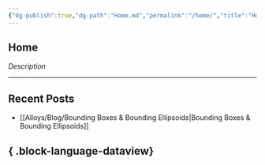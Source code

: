 ```yaml
---
{"dg-publish":true,"dg-path":"Home.md","permalink":"/home/","title":"Home","tags":["alloy","blog","gardenEntry"],"created":"2025-08-20T10:17:42.951-05:00","updated":"2025-08-20T11:05:26.500-05:00"}
---
```


## Home
*Description* 

---
## Recent Posts
- [[Alloys/Blog/Bounding Boxes & Bounding Ellipsoids\|Bounding Boxes & Bounding Ellipsoids]]

{ .block-language-dataview}
---
